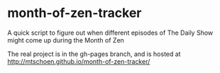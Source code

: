 # month-of-zen-tracker
A quick script to figure out when different episodes of The Daily Show might come up during the Month of Zen

The real project is in the gh-pages branch, and is hosted at http://mtschoen.github.io/month-of-zen-tracker/
